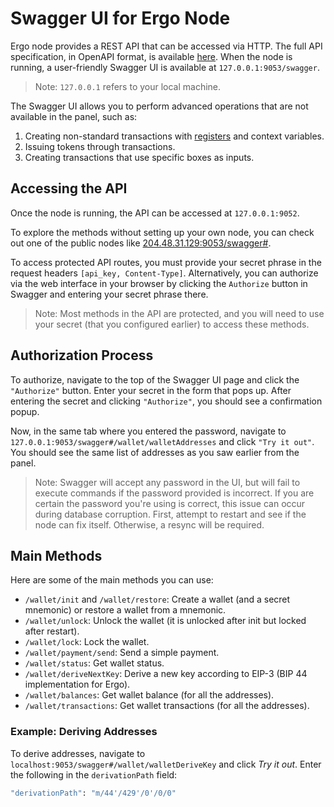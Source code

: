 # Swagger UI for Ergo Node

Ergo node provides a REST API that can be accessed via HTTP. The full API specification, in OpenAPI format, is available [here](https://github.com/ergoplatform/ergo/blob/master/src/main/resources/api/openapi.yaml). When the node is running, a user-friendly Swagger UI is available at `127.0.0.1:9053/swagger`.

> Note: `127.0.0.1` refers to your local machine.

The Swagger UI allows you to perform advanced operations that are not available in the panel, such as:

1. Creating non-standard transactions with [registers](registers.md) and context variables.
2. Issuing tokens through transactions.
3. Creating transactions that use specific boxes as inputs.

## Accessing the API

Once the node is running, the API can be accessed at `127.0.0.1:9052`. 

To explore the methods without setting up your own node, you can check out one of the public nodes like [204.48.31.129:9053/swagger#](http://204.48.31.129:9053/swagger#).

To access protected API routes, you must provide your secret phrase in the request headers `[api_key, Content-Type]`. Alternatively, you can authorize via the web interface in your browser by clicking the `Authorize` button in Swagger and entering your secret phrase there.

> Note: Most methods in the API are protected, and you will need to use your secret (that you configured earlier) to access these methods.

## Authorization Process

To authorize, navigate to the top of the Swagger UI page and click the `"Authorize"` button. Enter your secret in the form that pops up. After entering the secret and clicking `"Authorize"`, you should see a confirmation popup.

Now, in the same tab where you entered the password, navigate to `127.0.0.1:9053/swagger#/wallet/walletAddresses` and click `"Try it out"`. You should see the same list of addresses as you saw earlier from the panel.

> Note: Swagger will accept any password in the UI, but will fail to execute commands if the password provided is incorrect. If you are certain the password you're using is correct, this issue can occur during database corruption. First, attempt to restart and see if the node can fix itself. Otherwise, a resync will be required.

## Main Methods

Here are some of the main methods you can use:

- `/wallet/init` and `/wallet/restore`: Create a wallet (and a secret mnemonic) or restore a wallet from a mnemonic.
- `/wallet/unlock`: Unlock the wallet (it is unlocked after init but locked after restart).
- `/wallet/lock`: Lock the wallet.
- `/wallet/payment/send`: Send a simple payment.
- `/wallet/status`: Get wallet status.
- `/wallet/deriveNextKey`: Derive a new key according to EIP-3 (BIP 44 implementation for Ergo).
- `/wallet/balances`: Get wallet balance (for all the addresses).
- `/wallet/transactions`: Get wallet transactions (for all the addresses).

### Example: Deriving Addresses

To derive addresses, navigate to `localhost:9053/swagger#/wallet/walletDeriveKey` and click *Try it out*. Enter the following in the `derivationPath` field:

```bash
"derivationPath": "m/44'/429'/0'/0/0" 
```





